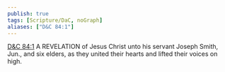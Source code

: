 ```yaml
---
publish: true
tags: [Scripture/DaC, noGraph]
aliases: ["D&C 84:1"]
---
```

[D&C 84:1](https://churchofjesuschrist.org/study/scriptures/dc-testament/dc/84?lang=eng&id=p1#p1) A REVELATION of Jesus Christ unto his servant Joseph Smith, Jun., and six elders, as they united their hearts and lifted their voices on high.
